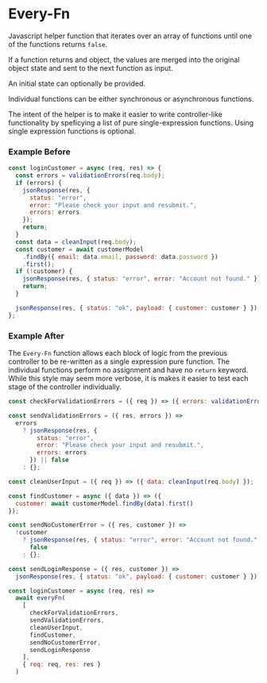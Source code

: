 Every-Fn
========

Javascript helper function that iterates over an array of functions until one of the functions returns `false`.

If a function returns and object, the values are merged into the original object state and sent to the next function as input.

An initial state can optionally be provided.

Individual functions can be either synchronous or asynchronous functions.

The intent of the helper is to make it easier to write controller-like functionality by speficying a list of pure single-expression functions. Using single expression functions is optional.

### Example Before
```javascript
const loginCustomer = async (req, res) => {
  const errors = validationErrors(req.body);
  if (errors) {
    jsonResponse(res, {
      status: "error",
      error: "Please check your input and resubmit.",
      errors: errors
    });
    return;
  }
  const data = cleanInput(req.body);
  const customer = await customerModel
    .findBy({ email: data.email, password: data.password })
    .first();
  if (!customer) {
    jsonResponse(res, { status: "error", error: "Account not found." });
    return;
  }

  jsonResponse(res, { status: "ok", payload: { customer: customer } });
};
```

### Example After
The `Every-Fn` function allows each block of logic from the previous controller to be re-written as a single expression pure function. The individual functions perform no assignment and have no `return` keyword. While this style may seem more verbose, it is makes it easier to test each stage of the controller individually.

```javascript
const checkForValidationErrors = ({ req }) => ({ errors: validationErrors(req.body) });

const sendValidationErrors = ({ res, errors }) =>
  errors
    ? jsonResponse(res, {
        status: "error",
        error: "Please check your input and resubmit.",
        errors: errors
      }) || false
    : {};

const cleanUserInput = ({ req }) => ({ data: cleanInput(req.body) });

const findCustomer = async ({ data }) => ({
  customer: await customerModel.findBy(data).first()
});

const sendNoCustomerError = ({ res, customer }) =>
  !customer
    ? jsonResponse(res, { status: "error", error: "Account not found." }) ||
      false
    : {};

const sendLoginResponse = ({ res, customer }) =>
  jsonResponse(res, { status: "ok", payload: { customer: customer } });

const loginCustomer = async (req, res) =>
  await everyFn(
    [
      checkForValidationErrors,
      sendValidationErrors,
      cleanUserInput,
      findCustomer,
      sendNoCustomerError,
      sendLoginResponse
    ],
    { req: req, res: res }
  )
```

